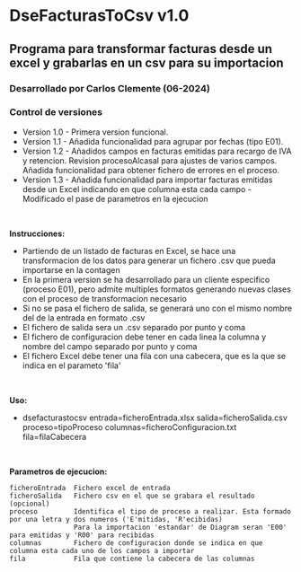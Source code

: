 # DseFacturasToCsv v1.0
## Programa para transformar facturas desde un excel y grabarlas en un csv para su importacion

### Desarrollado por Carlos Clemente (06-2024)

### Control de versiones
 - Version 1.0 - Primera version funcional.
 - Version 1.1 - Añadida funcionalidad para agrupar por fechas (tipo E01).
 - Version 1.2 - Añadidos campos en facturas emitidas para recargo de IVA y retencion. 
				 Revision procesoAlcasal para ajustes de varios campos.
				 Añadida funcionalidad para obtener fichero de errores en el proceso.
 - Version 1.3 - Añadida funcionalidad para importar facturas emitidas desde un Excel indicando en que columna esta cada campo
			   - Modificado el pase de parametros en la ejecucion
<br>

**Instrucciones:**
 - Partiendo de un listado de facturas en Excel, se hace una transformacion de los datos para generar
   un fichero .csv que pueda importarse en la contagen
 - En la primera version se ha desarrollado para un cliente especifico (proceso E01), pero admite multiples formatos
   generando nuevas clases con el proceso de transformacion necesario
 - Si no se pasa el fichero de salida, se generará uno con el mismo nombre del de la entrada en formato .csv
 - El fichero de salida sera un .csv separado por punto y coma
 - El fichero de configuracion debe tener en cada linea la columna y nombre del campo separado por punto y coma
 - El fichero Excel debe tener una fila con una cabecera, que es la que se indica en el parameto 'fila'
<br>

**Uso:** 
* dsefacturastocsv entrada=ficheroEntrada.xlsx salida=ficheroSalida.csv proceso=tipoProceso columnas=ficheroConfiguracion.txt fila=filaCabecera
<br>

**Parametros de ejecucion:** 
```
ficheroEntrada	Fichero excel de entrada
ficheroSalida	Fichero csv en el que se grabara el resultado (opcional)
proceso			Identifica el tipo de proceso a realizar. Esta formado por una letra y dos numeros ('E'mitidas, 'R'ecibidas)
				Para la importacion 'estandar' de Diagram seran 'E00' para emitidas y 'R00' para recibidas
columnas		Fichero de configuracion donde se indica en que columna esta cada uno de los campos a importar
fila			Fila que contiene la cabecera de las columnas